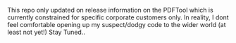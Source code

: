 This repo only updated on release information on the PDFTool which is currently constrained for specific corporate customers only.
In reality, I dont feel comfortable opening up my suspect/dodgy code to the wider world (at least not yet!)
Stay Tuned..
